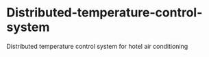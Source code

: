 # Distributed-temperature-control-system
Distributed temperature control system for hotel air conditioning
